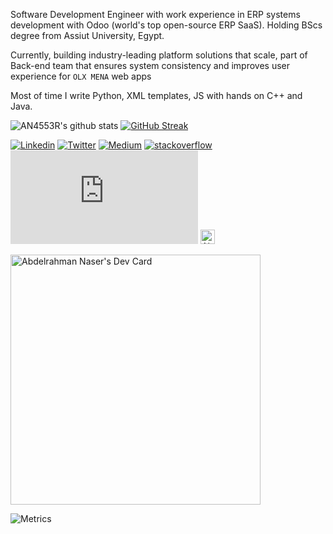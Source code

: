Software Development Engineer with work experience in ERP systems development with Odoo (world's top open-source ERP SaaS). Holding BScs degree from Assiut University, Egypt.

Currently, building industry-leading platform solutions that scale, part of Back-end team that ensures system consistency and improves user experience for `OLX MENA` web apps

Most of time I write Python, XML templates, JS with hands on C++ and Java.

<!--<p align="center">
<img src="https://dustycloud.org/etc/images/blog/terminal-phase-prototype.gif" >
</p>-->

![AN4553R's github stats](https://github-readme-stats.vercel.app/api?username=AN4553R&show_icons=true&hide_border=true)
[![GitHub Streak](http://github-readme-streak-stats.herokuapp.com?user=AN4553R&theme=dark&background=000000)](https://git.io/streak-stats)


[![Linkedin](https://img.shields.io/badge/-Abdelrahman&nbsp;Aly-blue?style=social&logo=Linkedin&logoColor=blue&link=https://www.linkedin.com/in/AN4553R)](https://www.linkedin.com/in/AN4553R)
[![Twitter](https://img.shields.io/twitter/follow/AN4553R?style=social)](https://twitter.com/intent/follow?screen_name=AN4553R)
[![Medium](https://img.shields.io/badge/-@AN4553R-03a57a?style=social&labelColor=black&logo=Medium&link=https://an4553r.medium.com)](https://an4553r.medium.com)
[![stackoverflow](https://img.shields.io/badge/-Abdelrahman-03a57a?style=social&labelColor=black&logo=stackoverflow&link=https://stackoverflow.com/users/9554905/abd-el-rahman-naser)](https://stackoverflow.com/users/9554905/abd-el-rahman-naser)
[![Gmail](https://img.shields.io/badge/-Send&nbsp;Mail-c14438?style=social&logo=Gmail&logoColor=red&link=mailto:abdoblue0@gmail.com)](mailto:abdoblue0@gmail.com)
<a href="https://dev.to/abdulrahmannaser">
  <img src="https://d2fltix0v2e0sb.cloudfront.net/dev-badge.svg" alt="Abdelrahman Naser's DEV Community Profile" height="23" width="23">
</a>

<a href="https://app.daily.dev/AN4553R"><img src="https://api.daily.dev/devcards/2689f96f2b6c4fb3aded6885a468d3f9.png?r=juj" width="400" alt="Abdelrahman Naser's Dev Card"/></a>

![Metrics](https://metrics.lecoq.io/AN4553R?template=classic&repositories.forks=true&base.metadata=0&achievements=1&languages=1&languages.ignored=html%2C%20CSS%2C%20EJS%2C%20Jupyter%20notebook%2C%20Makefile%2C%20PHP%2C%20XSLT%2C%20C%2C%20Shell%2C%20Mako%2C%20Hack&languages.limit=8&languages.colors=github&languages.threshold=0%25&achievements.threshold=C&achievements.secrets=true&achievements.limit=15&config.timezone=Africa%2FCairo)
